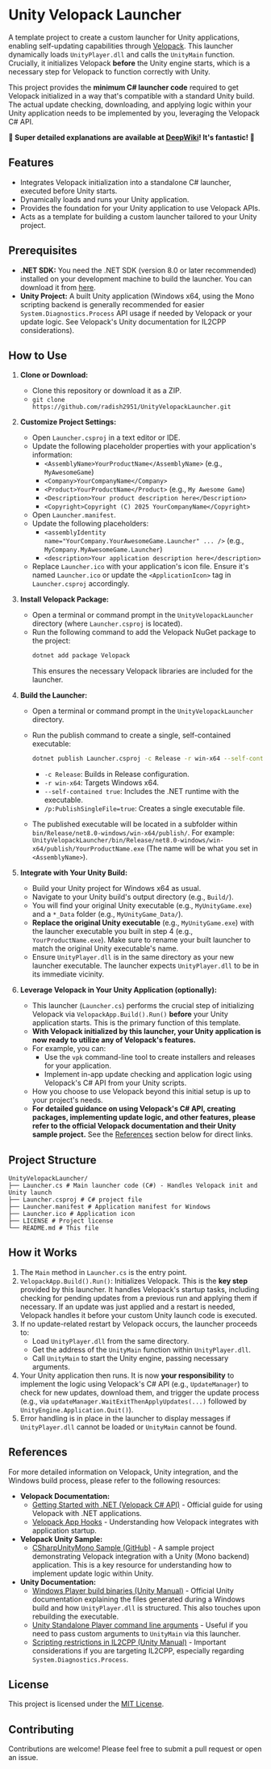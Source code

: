 # Unity Velopack Launcher

A template project to create a custom launcher for Unity applications, enabling self-updating capabilities through [Velopack](https://velopack.io/). This launcher dynamically loads `UnityPlayer.dll` and calls the `UnityMain` function. Crucially, it initializes Velopack **before** the Unity engine starts, which is a necessary step for Velopack to function correctly with Unity.

This project provides the **minimum C# launcher code** required to get Velopack initialized in a way that's compatible with a standard Unity build. The actual update checking, downloading, and applying logic within your Unity application needs to be implemented by you, leveraging the Velopack C# API.

**🚀 Super detailed explanations are available at [DeepWiki](https://deepwiki.com/radish2951/UnityVelopackLauncher)! It's fantastic! 🚀**

## Features

*   Integrates Velopack initialization into a standalone C# launcher, executed before Unity starts.
*   Dynamically loads and runs your Unity application.
*   Provides the foundation for your Unity application to use Velopack APIs.
*   Acts as a template for building a custom launcher tailored to your Unity project.

## Prerequisites

*   **.NET SDK:** You need the .NET SDK (version 8.0 or later recommended) installed on your development machine to build the launcher. You can download it from [here](https://dotnet.microsoft.com/download).
*   **Unity Project:** A built Unity application (Windows x64, using the Mono scripting backend is generally recommended for easier `System.Diagnostics.Process` API usage if needed by Velopack or your update logic. See Velopack's Unity documentation for IL2CPP considerations).

## How to Use

1.  **Clone or Download:**
    *   Clone this repository or download it as a ZIP.
    *   `git clone https://github.com/radish2951/UnityVelopackLauncher.git`

2.  **Customize Project Settings:**
    *   Open `Launcher.csproj` in a text editor or IDE.
    *   Update the following placeholder properties with your application's information:
        *   `<AssemblyName>YourProductName</AssemblyName>` (e.g., `MyAwesomeGame`)
        *   `<Company>YourCompanyName</Company>`
        *   `<Product>YourProductName</Product>` (e.g., `My Awesome Game`)
        *   `<Description>Your product description here</Description>`
        *   `<Copyright>Copyright (C) 2025 YourCompanyName</Copyright>`
    *   Open `Launcher.manifest`.
    *   Update the following placeholders:
        *   `<assemblyIdentity name="YourCompany.YourAwesomeGame.Launcher" ... />` (e.g., `MyCompany.MyAwesomeGame.Launcher`)
        *   `<description>Your application description here</description>`
    *   Replace `Launcher.ico` with your application's icon file. Ensure it's named `Launcher.ico` or update the `<ApplicationIcon>` tag in `Launcher.csproj` accordingly.

3.  **Install Velopack Package:**
    *   Open a terminal or command prompt in the `UnityVelopackLauncher` directory (where `Launcher.csproj` is located).
    *   Run the following command to add the Velopack NuGet package to the project:
        ```bash
        dotnet add package Velopack
        ```
        This ensures the necessary Velopack libraries are included for the launcher.

4.  **Build the Launcher:**
    *   Open a terminal or command prompt in the `UnityVelopackLauncher` directory.
    *   Run the publish command to create a single, self-contained executable:
        ```bash
        dotnet publish Launcher.csproj -c Release -r win-x64 --self-contained true /p:PublishSingleFile=true
        ```
        *   `-c Release`: Builds in Release configuration.
        *   `-r win-x64`: Targets Windows x64.
        *   `--self-contained true`: Includes the .NET runtime with the executable.
        *   `/p:PublishSingleFile=true`: Creates a single executable file.

    *   The published executable will be located in a subfolder within `bin/Release/net8.0-windows/win-x64/publish/`. For example:
        `UnityVelopackLauncher/bin/Release/net8.0-windows/win-x64/publish/YourProductName.exe` (The name will be what you set in `<AssemblyName>`).

5.  **Integrate with Your Unity Build:**
    *   Build your Unity project for Windows x64 as usual.
    *   Navigate to your Unity build's output directory (e.g., `Build/`).
    *   You will find your original Unity executable (e.g., `MyUnityGame.exe`) and a `*_Data` folder (e.g., `MyUnityGame_Data/`).
    *   **Replace the original Unity executable** (e.g., `MyUnityGame.exe`) with the launcher executable you built in step 4 (e.g., `YourProductName.exe`). Make sure to rename your built launcher to match the original Unity executable's name.
    *   Ensure `UnityPlayer.dll` is in the same directory as your new launcher executable. The launcher expects `UnityPlayer.dll` to be in its immediate vicinity.

6.  **Leverage Velopack in Your Unity Application (optionally):**
    *   This launcher (`Launcher.cs`) performs the crucial step of initializing Velopack via `VelopackApp.Build().Run()` **before** your Unity application starts. This is the primary function of this template.
    *   **With Velopack initialized by this launcher, your Unity application is now ready to utilize any of Velopack's features.**
    *   For example, you can:
        *   Use the `vpk` command-line tool to create installers and releases for your application.
        *   Implement in-app update checking and application logic using Velopack's C# API from your Unity scripts.
    *   How you choose to use Velopack beyond this initial setup is up to your project's needs.
    *   **For detailed guidance on using Velopack's C# API, creating packages, implementing update logic, and other features, please refer to the official Velopack documentation and their Unity sample project.** See the [References](#references) section below for direct links.

## Project Structure

```
UnityVelopackLauncher/
├── Launcher.cs # Main launcher code (C#) - Handles Velopack init and Unity launch
├── Launcher.csproj # C# project file
├── Launcher.manifest # Application manifest for Windows
├── Launcher.ico # Application icon
├── LICENSE # Project license
└── README.md # This file
```

## How it Works

1.  The `Main` method in `Launcher.cs` is the entry point.
2.  `VelopackApp.Build().Run()`: Initializes Velopack. This is the **key step** provided by this launcher. It handles Velopack's startup tasks, including checking for pending updates from a previous run and applying them if necessary. If an update was just applied and a restart is needed, Velopack handles it before your custom Unity launch code is executed.
3.  If no update-related restart by Velopack occurs, the launcher proceeds to:
    *   Load `UnityPlayer.dll` from the same directory.
    *   Get the address of the `UnityMain` function within `UnityPlayer.dll`.
    *   Call `UnityMain` to start the Unity engine, passing necessary arguments.
4.  Your Unity application then runs. It is now **your responsibility** to implement the logic using Velopack's C# API (e.g., `UpdateManager`) to check for new updates, download them, and trigger the update process (e.g., via `updateManager.WaitExitThenApplyUpdates(...)` followed by `UnityEngine.Application.Quit()`).
5.  Error handling is in place in the launcher to display messages if `UnityPlayer.dll` cannot be loaded or `UnityMain` cannot be found.

## References

For more detailed information on Velopack, Unity integration, and the Windows build process, please refer to the following resources:

*   **Velopack Documentation:**
    *   [Getting Started with .NET (Velopack C# API)](https://docs.velopack.io/getting-started/csharp) - Official guide for using Velopack with .NET applications.
    *   [Velopack App Hooks](https://docs.velopack.io/integrating/hooks) - Understanding how Velopack integrates with application startup.
*   **Velopack Unity Sample:**
    *   [CSharpUnityMono Sample (GitHub)](https://github.com/velopack/velopack/tree/develop/samples/CSharpUnityMono) - A sample project demonstrating Velopack integration with a Unity (Mono backend) application. This is a key resource for understanding how to implement update logic within Unity.
*   **Unity Documentation:**
    *   [Windows Player build binaries (Unity Manual)](https://docs.unity3d.com/Manual/WindowsStandaloneBinaries.html) - Official Unity documentation explaining the files generated during a Windows build and how `UnityPlayer.dll` is structured. This also touches upon rebuilding the executable.
    *   [Unity Standalone Player command line arguments](https://docs.unity3d.com/Manual/PlayerCommandLineArguments.html) - Useful if you need to pass custom arguments to `UnityMain` via this launcher.
    *   [Scripting restrictions in IL2CPP (Unity Manual)](https://docs.unity3d.com/Manual/scripting-restrictions.html) - Important considerations if you are targeting IL2CPP, especially regarding `System.Diagnostics.Process`.

## License

This project is licensed under the [MIT License](LICENSE).

## Contributing

Contributions are welcome! Please feel free to submit a pull request or open an issue.
